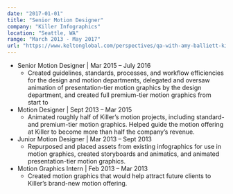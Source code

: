 ```yaml
---
date: "2017-01-01"
title: "Senior Motion Designer"
company: "Killer Infographics"
location: "Seattle, WA"
range: "March 2013 - May 2017"
url: "https://www.keltonglobal.com/perspectives/qa-with-amy-balliett-killer-infographics-ceo-and-co-founder/"
---
```


- Senior Motion Designer | Mar 2015 – July 2016
  - Created guidelines, standards, processes, and workflow efficiencies for the design and motion departments, delegated and oversaw animation of presentation-tier motion graphics by the design department, and created full premium-tier motion graphics from start to
- Motion Designer | Sept 2013 – Mar 2015
  - Animated roughly half of Killer’s motion projects, including standard- and premium-tier motion graphics. Helped guide the motion offering at Killer to become more than half the company’s revenue.
- Junior Motion Designer | Mar 2013 – Sept 2013
  - Repurposed and placed assets from existing infographics for use in motion graphics, created storyboards and animatics, and animated presentation-tier motion graphics.
- Motion Graphics Intern | Feb 2013 – Mar 2013
  - Created motion graphics that would help attract future clients to Killer’s brand-new motion offering.
